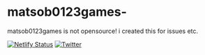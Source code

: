 # matsob0123games-
matsob0123games is not opensource! i created this for issues etc.


[![Netlify Status](https://api.netlify.com/api/v1/badges/b1c57097-5dac-4bd8-973d-a7b85557e733/deploy-status)](https://app.netlify.com/sites/matsob0123games/deploys) [![Twitter](https://matsob0123games.tk/images/tvo.png)](https://twitter.com/matsob0123games) 
 
